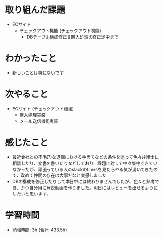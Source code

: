 # 取り組んだ課題 
+ ECサイト
  + チェックアウト機能 (チェックアウト機能)
    + DBテーブル構成修正＆購入処理の修正途中まで
# わかったこと 
+ 新しいことは特にないです
# 次やること
+ ECサイト (チェックアウト機能)
    + 購入処理実装
    + メール送信機能実装
# 感じたこと
+ 最近会社との不毛(?)な退職における手当てなどの条件を巡って色々弁護士に相談したり、文書を書いたりなどしており、課題に対して中々集中できていなかったが、頑張っている人のslackのtimesを見たらやる気が湧いてきたので、改めて仲間の存在は大事だなと実感しました
+ DBの構成を修正したりして本日中には終わりませんでしたが、色々と熟考でき、かつ自分用に解説動画を作りました。明日にはレビューを出せるようにしたいと思います。
# 学習時間  
+ 勉強時間: 3h (合計: 433.5h)



